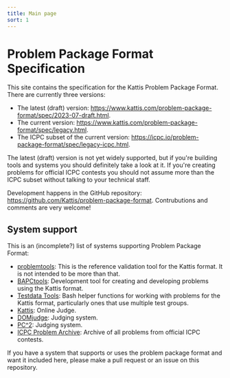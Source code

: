 ```yaml
---
title: Main page
sort: 1
---
```


# Problem Package Format Specification

This site contains the specification for the Kattis Problem Package Format.
There are currently three versions:

- The latest (draft) version: <https://www.kattis.com/problem-package-format/spec/2023-07-draft.html>.
- The current version: <https://www.kattis.com/problem-package-format/spec/legacy.html>.
- The ICPC subset of the current version: <https://icpc.io/problem-package-format/spec/legacy-icpc.html>.

The latest (draft) version is not yet widely supported, 
but if you're building tools and systems you should definitely take a look at it. 
If you're creating problems for official ICPC contests you should not assume more than the ICPC subset without talking to your technical staff.

Development happens in the GitHub repository: <https://github.com/Kattis/problem-package-format>.
Contrubutions and comments are very welcome!

## System support

This is an (incomplete?) list of systems supporting Problem Package Format:

- [problemtools](https://github.com/kattis/problemtools):
  This is the reference validation tool for the Kattis format. 
  It is not intended to be more than that.
- [BAPCtools](https://github.com/RagnarGrootKoerkamp/BAPCtools):
  Development tool for creating and developing problems using the Kattis format.
- [Testdata Tools](https://github.com/Kodsport/testdata_tools):
  Bash helper functions for working with problems for the Kattis format, particularly ones that use multiple test groups.
- [Kattis](https://open.kattis.com/):
  Online Judge.
- [DOMjudge](https://www.domjudge.org/):
  Judging system.
- [PC^2](https://pc2ccs.github.io/):
  Judging system.
- [ICPC Problem Archive](https://github.com/icpc-problem-archive):
  Archive of all problems from official ICPC contests.

If you have a system that supports or uses the problem package format and want it included here, please make a pull request or an issue on this repository.
